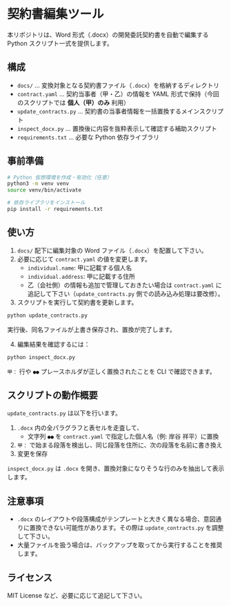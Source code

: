 # 契約書編集ツール

本リポジトリは、Word 形式（.docx）の開発委託契約書を自動で編集する Python スクリプト一式を提供します。

## 構成

* `docs/` … 変換対象となる契約書ファイル（`.docx`）を格納するディレクトリ
* `contract.yaml` … 契約当事者（甲・乙）の情報を YAML 形式で保持（今回のスクリプトでは **個人（甲）のみ** 利用）
* `update_contracts.py` … 契約書の当事者情報を一括置換するメインスクリプト
* `inspect_docx.py` … 置換後に内容を抜粋表示して確認する補助スクリプト
* `requirements.txt` … 必要な Python 依存ライブラリ

## 事前準備

```bash
# Python 仮想環境を作成・有効化（任意）
python3 -m venv venv
source venv/bin/activate

# 依存ライブラリをインストール
pip install -r requirements.txt
```

## 使い方

1. `docs/` 配下に編集対象の Word ファイル（`.docx`）を配置して下さい。
2. 必要に応じて `contract.yaml` の値を変更します。
   * `individual.name`: 甲に記載する個人名
   * `individual.address`: 甲に記載する住所
   * 乙（会社側）の情報も追加で管理しておきたい場合は `contract.yaml` に追記して下さい（`update_contracts.py` 側での読み込み処理は要改修）。
3. スクリプトを実行して契約書を更新します。

```bash
python update_contracts.py
```

実行後、同名ファイルが上書き保存され、置換が完了します。

4. 編集結果を確認するには：

```bash
python inspect_docx.py
```

`甲：` 行や `●●` プレースホルダが正しく置換されたことを CLI で確認できます。

## スクリプトの動作概要

`update_contracts.py` は以下を行います。

1. `.docx` 内の全パラグラフと表セルを走査して、
   * 文字列 `●●` を `contract.yaml` で指定した個人名（例: 岸谷 祥平）に置換
2. `甲：` で始まる段落を検出し、同じ段落を住所に、次の段落を名前に書き換え
3. 変更を保存

`inspect_docx.py` は `.docx` を開き、置換対象になりそうな行のみを抽出して表示します。

## 注意事項

* `.docx` のレイアウトや段落構成がテンプレートと大きく異なる場合、意図通りに置換できない可能性があります。その際は `update_contracts.py` を調整して下さい。
* 大量ファイルを扱う場合は、バックアップを取ってから実行することを推奨します。

## ライセンス

MIT License など、必要に応じて追記して下さい。 